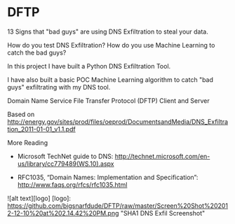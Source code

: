 DFTP
====

13 Signs that "bad guys" are using DNS Exfiltration to steal your data. 

How do you test DNS Exfiltration? 
How do you use Machine Learning to catch the bad guys? 

In this project I have built a Python DNS Exfiltration Tool. 

I have also built a basic POC Machine Learning algorithm to catch "bad guys" exfiltrating with my DNS tool.

Domain Name Service File Transfer Protocol (DFTP) Client and Server


Based on 
http://energy.gov/sites/prod/files/oeprod/DocumentsandMedia/DNS_Exfiltration_2011-01-01_v1.1.pdf

More Reading
* Microsoft TechNet guide to DNS: http://technet.microsoft.com/en-us/library/cc779489(WS.10).aspx

* RFC1035, “Domain Names: Implementation and Specification”: http://www.faqs.org/rfcs/rfc1035.html



![alt text][logo]
[logo]: https://github.com/bigsnarfdude/DFTP/raw/master/Screen%20Shot%202012-12-10%20at%202.14.42%20PM.png "SHA1 DNS Exfil Screenshot"
